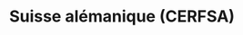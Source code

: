 ---
title: Suisse alémanique (CERFSA)
description: Conférence des Églises françaises en Suisse alémanique.
permalink: /suisse-alemanique/
links:
- title: Église française réformée de Bâle
  url: https://www.erk-bs.ch/kg/eglise/predications
- title: Paroisse réformée de Berne
  url: https://www.egliserefberne.ch/fr/celebrer/predications-49.html
- title: Église réformée zurichoise de langue française
  url: https://www.erfz.ch/content/e7/e2176/e6194/
---